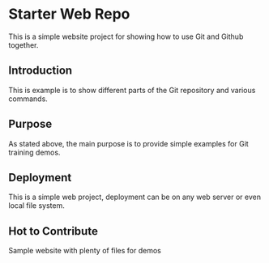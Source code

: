 # Starter Web Repo

This is a simple website project for showing how to use Git and Github together.

## Introduction

This is example is to show different parts of the Git repository and various commands.

## Purpose

As stated above, the main purpose is to provide simple examples for Git training demos.

## Deployment 

This is a simple web project, deployment can be on any web server or even local file system.

## Hot to Contribute

Sample website with plenty of files for demos